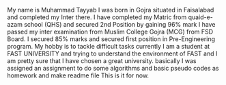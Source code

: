 My name is Muhammad Tayyab
I was born in Gojra situated in Faisalabad and completed my Inter there.
I have completed my Matric from quaid-e-azam school (QHS) and secured 2nd Position by gaining 96% mark
I have passed my inter examination from Muslim College Gojra (MCG) from FSD Board.
I secured 85% marks and secured first position in Pre-Engineering program.
My hobby is to tackle difficult tasks
currently I am a student at FAST UNIVERSITY and trying to understand the environment of FAST and I am pretty sure that I have chosen a great university.
basically I was assigned an assignment to do some algorithms and basic pseudo codes as homework and make readme file
This is it for now.
